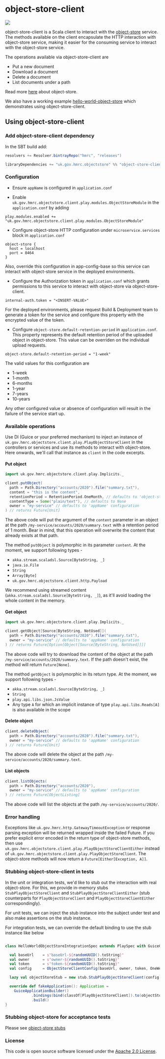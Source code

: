 # object-store-client

![](https://img.shields.io/github/v/release/hmrc/object-store-client)

object-store-client is a Scala client to interact with the [object-store](https://github.com/hmrc/object-store) service. 
The methods available on the client encapsulate the HTTP interaction with object-store service, making it easier for the consuming service to interact with the object-store service.

The operations available via object-store-client are 
- Put a new document
- Download a document
- Delete a document
- List documents under a path

Read more [here](https://github.com/hmrc/object-store/blob/master/README.md) about object-store.

We also have a working example [hello-world-object-store](https://github.com/hmrc/hello-world-object-store) which demonstrates using object-store-client.

## Using object-store-client
    
### Add object-store-client dependency

In the SBT build add:

```sbt
resolvers += Resolver.bintrayRepo("hmrc", "releases")

libraryDependencies += "uk.gov.hmrc.objectstore" %% "object-store-client-play-xx" % "x.x.x"
```

### Configuration

- Ensure `appName` is configured in `application.conf`


- Enable `uk.gov.hmrc.objectstore.client.play.modules.ObjectStoreModule` in the `application.conf` by adding
```hocon
play.modules.enabled += "uk.gov.hmrc.objectstore.client.play.modules.ObjectStoreModule"
```

- Configure object-store HTTP configuration under `microservice.services` block in `application.conf`
```hocon
object-store {
  host = localhost
  port = 8464
}
```

Also, override this configuration in app-config-base so this service can interact with object-store service in the deployed environments. 

- Configure the Authorization token in `application.conf` which grants permissions to this service to interact with object-store via object-store-client.
```hocon
internal-auth.token = "<INSERT-VALUE>"
```
For the deployed environments, please request Build & Deployment team to generate a token for the service and configure this property with the encrypted value of the token.

- Configure `object-store.default-retention-period` in `application.conf`. This property represents the default retention period of the uploaded object in object-store. 
  This value can be overriden on the individual upload requests. 

```hocon
object-store.default-retention-period = "1-week"
```

The valid values for this configuration are 
- 1-week
- 1-month
- 6-months
- 1-year
- 7-years
- 10-years

Any other configured value or absence of configuration will result in the failure of the service start up.

### Available operations

Use DI (Guice or your preferred mechanism) to inject an instance of `uk.gov.hmrc.objectstore.client.play.PlayObjectStoreClient` in the controllers or services
and use its methods to interact with object-store. Here onwards, we'll call that instance as `client` in the code excerpts.


#### **Put object**

```scala
import uk.gov.hmrc.objectstore.client.play.Implicits._

client.putObject(
  path = Path.Directory("accounts/2020").file("summary.txt"),
  content = "this is the content",
  retentionPeriod = RetentionPeriod.OneMonth, // defaults to 'object-store.default-retention-period' configuration
  contentType = Some("plain/text"), // defaults to None
  owner = "my-service" // defaults to 'appName' configuration
) // returns Future[Unit]
```

The above code will put the argument of the `content` parameter in an object at the path `/my-service/accounts/2020/summary.text` with a retention period of 1 month.
Bear in mind, that this operation will overwrite the content that already exists at that path.

The method `putObject` is polymorphic in its parameter `content`. At the moment, we support following types -

- `akka.stream.scaladsl.Source[ByteString, _]`
- `java.io.File`
- `String`
- `Array[Byte]` 
- `uk.gov.hmrc.objectstore.client.http.Payload`

We recommend using streamed content (`akka.stream.scaladsl.Source[ByteString, _]`), as it'll avoid loading the whole content in the memory. 

#### **Get object**

```scala
import uk.gov.hmrc.objectstore.client.play.Implicits._

client.getObject[Source[ByteString, NotUsed]](
  path = Path.Directory("accounts/2020").file("summary.txt"),
  owner = "my-service" // defaults to 'appName' configuration
) // returns Future[Option[Object[Source[ByteString, NotUsed]]]]
```

The above code will try to download the content of the object at the path `/my-service/accounts/2020/summary.text`. 
If the path doesn't exist, the method will return `Future[None]`.

The method `getObject` is polymorphic in its return type. At the moment, we support following types -

- `akka.stream.scaladsl.Source[ByteString, _]`
- `String`
- `play.api.libs.json.JsValue`
- Any type `A` for which an implicit instance of type `play.api.libs.Reads[A]` is also available in the scope

#### **Delete object**

```scala
client.deleteObject(
  path = Path.Directory("accounts/2020").file("summary.txt"),
  owner = "my-service" // defaults to 'appName' configuration
) // returns Future[Unit]
```

The above code will delete the object at the path `/my-service/accounts/2020/summary.text`.

#### **List objects**

```scala
client.listObjects(
  path = Path.Directory("accounts/2020"),
  owner = "my-service" // defaults to 'appName' configuration
) // returns Future[ObjectListing]
```

The above code will list the objects at the path `/my-service/accounts/2020/`.

### Error handling
Exceptions like `uk.gov.hmrc.http.GatewayTimeoutException` or response parsing exception will be returned wrapped inside the failed Future. 
If you prefer explicit error encoded in the return type of object-store methods, then use `uk.gov.hmrc.objectstore.client.play.PlayObjectStoreClientEither` instead of `uk.gov.hmrc.objectstore.client.play.PlayObjectStoreClient`.
The object-store methods will now return a `Future[Either[Exception, A]]`.


### Stubbing object-store-client in tests
In the unit or integration tests, we'd like to stub out the interaction with real object-store. For this, we provide in-memory stubs `StubPlayObjectStoreClient` and `StubPlayObjectStoreClientEither` (stub counterparts for `PlayObjectStoreClient` and `PlayObjectStoreClientEither` correspondingly).

For unit tests, we can inject the stub instance into the subject under test and also make assertions on the stub instance.

For integration tests, we can override the default binding to use the stub instance like below

```scala

class HelloWorldObjectStoreIntegrationSpec extends PlaySpec with GuiceOneAppPerSuite {

  val baseUrl    = s"baseUrl-${randomUUID().toString}"
  val owner      = s"owner-${randomUUID().toString}"
  val token      = s"token-${randomUUID().toString}"
  val config     = ObjectStoreClientConfig(baseUrl, owner, token, OneWeek)

  lazy val objectStoreStub = new stub.StubPlayObjectStoreClient(config)

  override def fakeApplication(): Application =
    GuiceApplicationBuilder()
            .bindings(bind(classOf[PlayObjectStoreClient]).to(objectStoreStub))
            .build()
}


```

### Stubbing object-store for acceptance tests
Please see [object-store stubs](https://github.com/hmrc/object-store#object-store-stubs)

### License

This code is open source software licensed under the [Apache 2.0 License]("http://www.apache.org/licenses/LICENSE-2.0.html").
